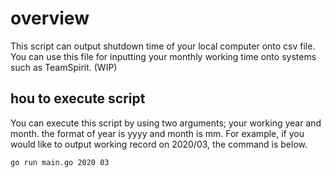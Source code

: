 # overview
This script can output shutdown time of your local computer onto csv file.
You can use this file for inputting your monthly working time onto systems such as TeamSpirit. (WIP)

## hou to execute script
You can execute this script by using two arguments; your working year and month.
the format of year is yyyy and month is mm.
For example, if you would like to output working record on 2020/03, the command is below.

`go run main.go 2020 03`

